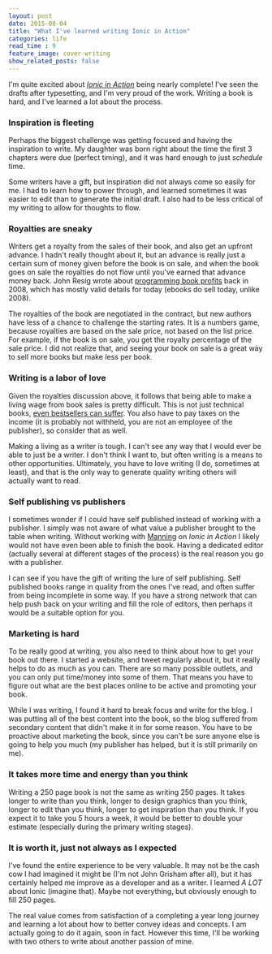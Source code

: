 ```yaml
---
layout: post
date: 2015-08-04
title: "What I've learned writing Ionic in Action"
categories: life
read_time : 9
feature_image: cover-writing
show_related_posts: false
---
```


I'm quite excited about [_Ionic in Action_](http://ionicinaction.com) being nearly complete! I've seen the drafts after typesetting, and I'm very proud of the work. Writing a book is hard, and I've learned a lot about the process.

### Inspiration is fleeting

Perhaps the biggest challenge was getting focused and having the inspiration to write. My daughter was born right about the time the first 3 chapters were due (perfect timing), and it was hard enough to just _schedule_ time.

Some writers have a gift, but inspiration did not always come so easily for me. I had to learn how to power through, and learned sometimes it was easier to edit than to generate the initial draft. I also had to be less critical of my writing to allow for thoughts to flow.

### Royalties are sneaky

Writers get a royalty from the sales of their book, and also get an upfront advance. I hadn't really thought about it, but an advance is really just a certain sum of money given before the book is on sale, and when the book goes on sale the royalties do not flow until you've earned that advance money back. John Resig wrote about [programming book profits](http://ejohn.org/blog/programming-book-profits/) back in 2008, which has mostly valid details for today (ebooks do sell today, unlike 2008).

The royalties of the book are negotiated in the contract, but new authors have less of a chance to challenge the starting rates. It is a numbers game, because royalties are based on the sale price, not based on the list price. For example, if the book is on sale, you get the royalty percentage of the sale price. I did not realize that, and seeing your book on sale is a great way to sell more books but make less per book.

### Writing is a labor of love

Given the royalties discussion above, it follows that being able to make a living wage from book sales is pretty difficult. This is not just technical books, [even bestsellers can suffer](http://www.salon.com/2013/03/15/hey_amazon_wheres_my_money/). You also have to pay taxes on the income (it is probably not withheld, you are not an employee of the publisher), so consider that as well.

Making a living as a writer is tough. I can't see any way that I would ever be able to just be a writer. I don't think I want to, but often writing is a means to other opportunities. Ultimately, you have to love writing (I do, sometimes at least), and that is the only way to generate quality writing others will actually want to read.

### Self publishing vs publishers

I sometimes wonder if I could have self published instead of working with a publisher. I simply was not aware of what value a publisher brought to the table when writing. Without working with [Manning](http://manning.com) on _Ionic in Action_ I likely would not have even been able to finish the book. Having a dedicated editor (actually several at different stages of the process) is the real reason you go with a publisher.

I can see if you have the gift of writing the lure of self publishing. Self published books range in quality from the ones I've read, and often suffer from being incomplete in some way. If you have a strong network that can help push back on your writing and fill the role of editors, then perhaps it would be a suitable option for you.

### Marketing is hard

To be really good at writing, you also need to think about how to get your book out there. I started a website, and tweet regularly about it, but it really helps to do as much as you can. There are so many possible outlets, and you can only put time/money into some of them. That means you have to figure out what are the best places online to be active and promoting your book.

While I was writing, I found it hard to break focus and write for the blog. I was putting all of the best content into the book, so the blog suffered from secondary content that didn't make it in for some reason. You have to be proactive about marketing the book, since you can't be sure anyone else is going to help you much (my publisher has helped, but it is still primarily on me).

### It takes more time and energy than you think

Writing a 250 page book is not the same as writing 250 pages. It takes longer to write than you think, longer to design graphics than you think, longer to edit than you think, longer to get inspiration than you think. If you expect it to take you 5 hours a week, it would be better to double your estimate (especially during the primary writing stages).

### It is worth it, just not always as I expected

I've found the entire experience to be very valuable. It may not be the cash cow I had imagined it might be (I'm not John Grisham after all), but it has certainly helped me improve as a developer and as a writer. I learned *A LOT* about Ionic (imagine that). Maybe not everything, but obviously enough to fill 250 pages.

The real value comes from satisfaction of a completing a year long journey and learning a lot about how to better convey ideas and concepts. I am actually going to do it again, soon in fact. However this time, I'll be working with two others to write about another passion of mine.
